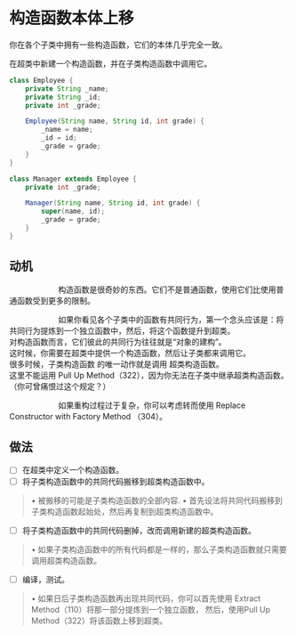 # 构造函数本体上移

你在各个⼦类中拥有⼀些构造函数，它们的本体⼏乎完全⼀致。 


在超类中新建⼀个构造函数，并在⼦类构造函数中调⽤它。
```java
class Employee {
    private String _name;
    private String _id;
    private int _grade;

    Employee(String name, String id, int grade) {
        _name = name;
        _id = id;
        _grade = grade;
    }
}
```

```java
class Manager extends Employee {
    private int _grade;

    Manager(String name, String id, int grade) {
        super(name, id);
        _grade = grade;
    }
}
```

## 动机
&emsp;&emsp;&emsp;&emsp;&emsp;&emsp;
构造函数是很奇妙的东⻄。它们不是普通函数，使⽤它们⽐使⽤普通函数受到更多的限制。  

&emsp;&emsp;&emsp;&emsp;&emsp;&emsp;
如果你看⻅各个⼦类中的函数有共同⾏为，第⼀个念头应该是：将共同⾏为提炼到⼀个独⽴函数中，然后，将这个函数提升到超类。  
对构造函数⽽⾔，它们彼此的共同⾏为往往就是“对象的建构”。  
这时候，你需要在超类中提供⼀个构造函数，然后让⼦类都来调⽤它。  
很多时候，⼦类构造函数 的唯⼀动作就是调⽤ 超类构造函数。  
这⾥不能运⽤ Pull Up Method（322），因为你⽆法在⼦类中继承超类构造函数。（你可曾痛恨过这个规定？） 

&emsp;&emsp;&emsp;&emsp;&emsp;&emsp;
如果重构过程过于复杂，你可以考虑转⽽使⽤ Replace Constructor with Factory Method （304）。


## 做法
-[ ] 在超类中定义⼀个构造函数。 
-[ ] 将⼦类构造函数中的共同代码搬移到超类构造函数中。
>• 被搬移的可能是⼦类构造函数的全部内容.
 • ⾸先设法将共同代码搬移到⼦类构造函数起始处，然后再复制到超类构造函数中。
-[ ] 将⼦类构造函数中的共同代码删掉，改⽽调⽤新建的超类构造函数。
>• 如果⼦类构造函数中的所有代码都是⼀样的，那么⼦类构造函數就只需要 调⽤超类构造函数。
-[ ] 编译，测试。 
>• 如果⽇后⼦类构造函数再出现共同代码，你可以⾸先使⽤ Extract Method（110）将那⼀部分提炼到⼀个独⽴函数，
   然后，使⽤Pull Up Method（322）将该函数上移到超类。

